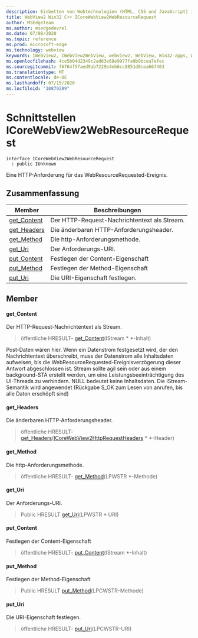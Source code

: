 ```yaml
---
description: Einbetten von Webtechnologien (HTML, CSS und JavaScript) in ihre systemeigenen Anwendungen mit dem Microsoft Edge WebView2-Steuerelement
title: WebView2 Win32 C++ ICoreWebView2WebResourceRequest
author: MSEdgeTeam
ms.author: msedgedevrel
ms.date: 07/08/2020
ms.topic: reference
ms.prod: microsoft-edge
ms.technology: webview
keywords: IWebView2, IWebView2WebView, webview2, WebView, Win32-apps, Win32, Edge, ICoreWebView2, ICoreWebView2Controller, Browser-Steuerelement, Edge-HTML, ICoreWebView2WebResourceRequest
ms.openlocfilehash: 4ce5b04d2349c2ad63e68e9977fa9b9bcea7efec
ms.sourcegitcommit: f6764f57aed9ab7229e4eb6cc8851d0cea667403
ms.translationtype: MT
ms.contentlocale: de-DE
ms.lasthandoff: 07/15/2020
ms.locfileid: "10879289"
---
```

# Schnittstellen ICoreWebView2WebResourceRequest 

```
interface ICoreWebView2WebResourceRequest
  : public IUnknown
```

Eine HTTP-Anforderung für das WebResourceRequested-Ereignis.

## Zusammenfassung

 Member                        | Beschreibungen
--------------------------------|---------------------------------------------
[get_Content](#get_content) | Der HTTP-Request-Nachrichtentext als Stream.
[get_Headers](#get_headers) | Die änderbaren HTTP-Anforderungsheader.
[get_Method](#get_method) | Die http-Anforderungsmethode.
[get_Uri](#get_uri) | Der Anforderungs-URI.
[put_Content](#put_content) | Festlegen der Content-Eigenschaft
[put_Method](#put_method) | Festlegen der Method-Eigenschaft
[put_Uri](#put_uri) | Die URI-Eigenschaft festlegen.

## Member

#### get_Content 

Der HTTP-Request-Nachrichtentext als Stream.

> öffentliche HRESULT- [get_Content](#get_content)(IStream * *-Inhalt)

Post-Daten wären hier. Wenn ein Datenstrom festgesetzt wird, der den Nachrichtentext überschreibt, muss der Datenstrom alle Inhaltsdaten aufweisen, bis die WebResourceRequested-Ereignisverzögerung dieser Antwort abgeschlossen ist. Stream sollte agil sein oder aus einem background-STA erstellt werden, um eine Leistungsbeeinträchtigung des UI-Threads zu verhindern. NULL bedeutet keine Inhaltsdaten. Die IStream-Semantik wird angewendet (Rückgabe S_OK zum Lesen von anrufen, bis alle Daten erschöpft sind)

#### get_Headers 

Die änderbaren HTTP-Anforderungsheader.

> öffentliche HRESULT- [get_Headers](#get_headers)([ICoreWebView2HttpRequestHeaders](icorewebview2httprequestheaders.md) * *-Header)

#### get_Method 

Die http-Anforderungsmethode.

> öffentliche HRESULT- [get_Method](#get_method)(LPWSTR *-Methode)

#### get_Uri 

Der Anforderungs-URI.

> Public HRESULT [get_Uri](#get_uri)(LPWSTR * URI)

#### put_Content 

Festlegen der Content-Eigenschaft

> öffentliche HRESULT- [put_Content](#put_content)(IStream *-Inhalt)

#### put_Method 

Festlegen der Method-Eigenschaft

> Public HRESULT [put_Method](#put_method)(LPCWSTR-Methode)

#### put_Uri 

Die URI-Eigenschaft festlegen.

> öffentliche HRESULT- [put_Uri](#put_uri)(LPCWSTR-URI)

